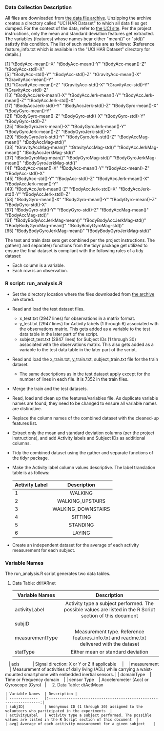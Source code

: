 ### Data Collection Description

All files are downloaded from [the data file archive](https://d396qusza40orc.cloudfront.net/getdata%2Fprojectfiles%2FUCI%20HAR%20Dataset.zip). Unzipping the archive creates a directory called "UCI HAR Dataset" to which all data files get dumped. 
For the context of the data, refer to [the UCI site](http://archive.ics.uci.edu/ml/datasets/Human+Activity+Recognition+Using+Smartphones). 
Per the project instructions, only the mean and standard deviation features get extracted. The variables (features) whose names bear either "mean()" or "std()" satistfy this condition.  The list of such variables are as follows:
    (Reference feature_info.txt which is available in the "UCI HAR Dataset" directory for details.)  
    
[1] "tBodyAcc-mean()-X"           "tBodyAcc-mean()-Y"           "tBodyAcc-mean()-Z"           "tBodyAcc-std()-X"           
[5] "tBodyAcc-std()-Y"            "tBodyAcc-std()-Z"            "tGravityAcc-mean()-X"        "tGravityAcc-mean()-Y"       
[9] "tGravityAcc-mean()-Z"        "tGravityAcc-std()-X"         "tGravityAcc-std()-Y"         "tGravityAcc-std()-Z"        
[13] "tBodyAccJerk-mean()-X"       "tBodyAccJerk-mean()-Y"       "tBodyAccJerk-mean()-Z"       "tBodyAccJerk-std()-X"       
[17] "tBodyAccJerk-std()-Y"        "tBodyAccJerk-std()-Z"        "tBodyGyro-mean()-X"          "tBodyGyro-mean()-Y"         
[21] "tBodyGyro-mean()-Z"          "tBodyGyro-std()-X"           "tBodyGyro-std()-Y"           "tBodyGyro-std()-Z"          
[25] "tBodyGyroJerk-mean()-X"      "tBodyGyroJerk-mean()-Y"      "tBodyGyroJerk-mean()-Z"      "tBodyGyroJerk-std()-X"      
[29] "tBodyGyroJerk-std()-Y"       "tBodyGyroJerk-std()-Z"       "tBodyAccMag-mean()"          "tBodyAccMag-std()"          
[33] "tGravityAccMag-mean()"       "tGravityAccMag-std()"        "tBodyAccJerkMag-mean()"      "tBodyAccJerkMag-std()"      
[37] "tBodyGyroMag-mean()"         "tBodyGyroMag-std()"          "tBodyGyroJerkMag-mean()"     "tBodyGyroJerkMag-std()"     
[41] "fBodyAcc-mean()-X"           "fBodyAcc-mean()-Y"           "fBodyAcc-mean()-Z"           "fBodyAcc-std()-X"           
[45] "fBodyAcc-std()-Y"            "fBodyAcc-std()-Z"            "fBodyAccJerk-mean()-X"       "fBodyAccJerk-mean()-Y"      
[49] "fBodyAccJerk-mean()-Z"       "fBodyAccJerk-std()-X"        "fBodyAccJerk-std()-Y"        "fBodyAccJerk-std()-Z"       
[53] "fBodyGyro-mean()-X"          "fBodyGyro-mean()-Y"          "fBodyGyro-mean()-Z"          "fBodyGyro-std()-X"          
[57] "fBodyGyro-std()-Y"           "fBodyGyro-std()-Z"           "fBodyAccMag-mean()"          "fBodyAccMag-std()"          
[61] "fBodyBodyAccJerkMag-mean()"  "fBodyBodyAccJerkMag-std()"   "fBodyBodyGyroMag-mean()"     "fBodyBodyGyroMag-std()"     
[65] "fBodyBodyGyroJerkMag-mean()" "fBodyBodyGyroJerkMag-std()" 

The test and train data sets get combined per the project instructions. The gather() and separate() functions from the tidyr package get utilized to ensure the final dataset is compliant with the following rules of a tidy dataset:
- Each column is a variable.
- Each row is an observation.

### R script: run_analysis.R

* Set the directory location where the files downloaded from [the archive](https://d396qusza40orc.cloudfront.net/getdata%2Fprojectfiles%2FUCI%20HAR%20Dataset.zip) are stored.  
* Read and load the test dataset files.
    * x_test.txt (2947 lines) for observations in a matrix format.
    * y_test.txt (2947 lines) for Activity labels (1 through 6) associated with the observations matrix. This gets added as a variable to the test data table in the later part of the script.
    * subject_test.txt (2947 lines) for Subject IDs (1 through 30) associated with the observations matrix. This also gets added as a variable to the test data table in the later part of the script.
* Read and load the x_train.txt, y_train.txt, subject_train.txt file for the train dataset.
    * The same descriptions as in the test dataset apply except for the number of lines in each file.  It is 7352 in the train files.
* Merge the train and the test datasets. 
* Read, load and clean up the features/variables file.  As duplicate variable names are found, they need to be changed to ensure all variable names are distinctive. 
* Replace the column names of the combined dataset with the cleaned-up features list. 
* Extract only the mean and standard deviation columns (per the project instructions), and add Activity labels and Subject IDs as additional columns.  
* Tidy the combined dataset using the gather and separate functions of the tidyr package.
* Make the Activity label column values descriptive.  The label translation table is as follows:
   
    | Activity Label| Description |
    | ------------- |:-------------:|
    | 1    |WALKING |
    | 2      |WALKING_UPSTAIRS    |
    | 3 | WALKING_DOWNSTAIRS    |
    | 4    | SITTING |
    | 5      | STANDING      |
    | 6 | LAYING    |

* Create an independent dataset for the average of each activity measurement for each subject.

### Variable Names

The run_analysis.R script generates two data tables.

1. Data Table: dtHARnet
    
    | Variable Names  | Description |
    | -------------   |:------------------------------------------------------------------:|
    | activityLabel   | Activity type a subject performed. The possible values are listed in the R Script section of this document  |
    | subjID|         | Anonymous ID (1 through 30) assigned to the volunteers who participated in the experiments |
    | measurementType | Measurement type. Reference features_info.txt and readme.txt delivered with the dataset     |
    | statType        | Either mean or standard deviation|
    | axis            | Signal direction: X or Y or Z if applicable      |
    | measurement     | Measurement of activities of daily living (ADL) while carrying a waist-mounted smartphone with embedded inertial sensors. |
    | domainType      | Time or Frequency domain     |
    | sensor Type     | Accelerometer (Acc) or Gyroscope (Gyro)    |
    
2. Data Table: dtActMean

    | Variable Names  | Description |
    | -------------   |:------------------------------------------------------------------:|
    | subjID|         | Anonymous ID (1 through 30) assigned to the volunteers who participated in the experiments  |
    | activityLabel   | Activity type a subject performed. The possible values are listed in the R Script section of this document  |
    | avg| Average of each acitivity measurement for a given subject    |
